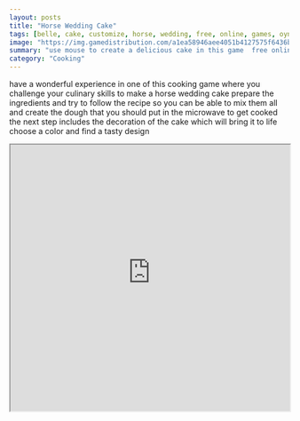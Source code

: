 ```yaml
---
layout: posts
title: "Horse Wedding Cake"
tags: [belle, cake, customize, horse, wedding, free, online, games, oyna, game, free, games, play, play, games]
image: "https://img.gamedistribution.com/a1ea58946aee4051b4127575f6436b91.jpg"
summary: "use mouse to create a delicious cake in this game  free online games oyna game free games play play games"
category: "Cooking"
---
```


have a wonderful experience in one of this cooking game where you challenge your culinary skills to make a horse wedding cake prepare the ingredients and try to follow the recipe so you can be able to mix them all and create the dough that you should put in the microwave to get cooked the next step includes the decoration of the cake which will bring it to life choose a color and find a tasty design

<iframe width="100%" height="480px;" src="https://flash.gamedistribution.com?game=a1ea58946aee4051b4127575f6436b91"></iframe>